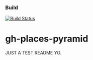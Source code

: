 ### Build
[![Build Status](https://travis-ci.org/microhackaton/facebook-places-analyzer.svg?branch=master)](https://travis-ci.org/microhackaton/facebook-places-analyzer)

gh-places-pyramid
=================


JUST A TEST README YO.
